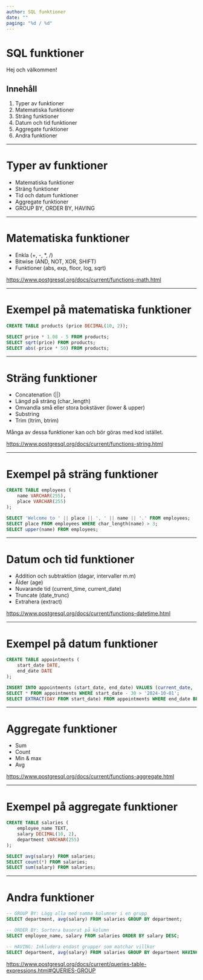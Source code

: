 ```yaml
---
author: SQL funktioner
date: ""
paging: "%d / %d"
---
```


# SQL funktioner

Hej och välkommen!

## Innehåll

1. Typer av funktioner
2. Matematiska funktioner
3. Sträng funktioner
4. Datum och tid funktioner
5. Aggregate funktioner
6. Andra funktioner

---

# Typer av funktioner

- Matematiska funktioner
- Sträng funktioner
- Tid och datum funktioner
- Aggregate funktioner
- GROUP BY, ORDER BY, HAVING

---

# Matematiska funktioner

- Enkla (+, -, *, /)
- Bitwise (AND, NOT, XOR, SHIFT)
- Funktioner (abs, exp, floor, log, sqrt)

<https://www.postgresql.org/docs/current/functions-math.html>

---

# Exempel på matematiska funktioner

```sql
CREATE TABLE products (price DECIMAL(10, 2));

SELECT price * 1.08 - 5 FROM products;
SELECT sqrt(price) FROM products;
SELECT abs(-price * 50) FROM products;
```

---

# Sträng funktioner

- Concatenation (||)
- Längd på sträng (char_length)
- Omvandla små eller stora bokstäver (lower & upper)
- Substring
- Trim (ltrim, btrim)

Många av dessa funktioner kan och bör göras med kod istället.

<https://www.postgresql.org/docs/current/functions-string.html>

---

# Exempel på sträng funktioner

```sql
CREATE TABLE employees (
    name VARCHAR(255),
    place VARCHAR(255)
);

SELECT 'Welcome to ' || place || ', ' || name || '.' FROM employees;
SELECT place FROM employees WHERE char_length(name) > 3;
SELECT upper(name) FROM employees;
```

---

# Datum och tid funktioner

- Addition och subtraktion (dagar, intervaller m.m)
- Ålder (age)
- Nuvarande tid (current_time, current_date)
- Truncate (date_trunc)
- Extrahera (extract)

<https://www.postgresql.org/docs/current/functions-datetime.html>

---

# Exempel på datum funktioner

```sql
CREATE TABLE appointments (
    start_date DATE,
    end_date DATE
);

INSERT INTO appointments (start_date, end_date) VALUES (current_date, '2020-05-14');
SELECT * FROM appointments WHERE start_date - 30 > '2024-10-01';
SELECT EXTRACT(DAY FROM start_date) FROM appointments WHERE end_date BETWEEN '2019-12-31' AND '2020-01-31';
```

---

# Aggregate funktioner

- Sum
- Count
- Min & max
- Avg

<https://www.postgresql.org/docs/current/functions-aggregate.html>

---

# Exempel på aggregate funktioner

```sql
CREATE TABLE salaries (
    employee_name TEXT,
    salary DECIMAL(10, 2),
    department VARCHAR(255)
);

SELECT avg(salary) FROM salaries;
SELECT count(*) FROM salaries;
SELECT sum(salary) FROM salaries;
```

---

# Andra funktioner

```sql
-- GROUP BY: Lägg alla med samma kolumner i en grupp
SELECT department, avg(salary) FROM salaries GROUP BY department;

-- ORDER BY: Sortera baserat på kolumn
SELECT employee_name, salary FROM salaries ORDER BY salary DESC;

-- HAVING: Inkludera endast grupper som matchar villkor
SELECT department, avg(salary) FROM salaries GROUP BY department HAVING avg(salary) > 30000;
```

<https://www.postgresql.org/docs/current/queries-table-expressions.html#QUERIES-GROUP>
